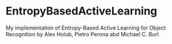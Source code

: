 # EntropyBasedActiveLearning
My implementation of Entropy-Based Active Learning for Object Recognition by Alex Holub, Pietro Perona abd Michael C. Burl
